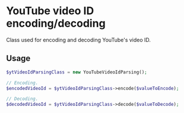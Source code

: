 # YouTube video ID encoding/decoding

Class used for encoding and decoding YouTube's video ID.

## Usage

~~~php
$ytVideoIdParsingClass = new YouTubeVideoIdParsing();

// Encoding.
$encodedVideoId = $ytVideoIdParsingClass->encode($valueToEncode);

// Decoding.
$decodedVideoId = $ytVideoIdParsingClass->decode($valueToDecode);
~~~
